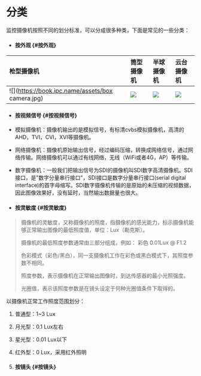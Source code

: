 # 分类

监控摄像机按照不同的划分标准，可以分成很多种类，下面是常见的一些分类：

* #### 按外观 {#按外观}

| 枪型摄像机 | 筒型摄像机 | 半球摄像机 | 云台摄像机 |
| :--- | :--- | :--- | :--- |
| ![](https://book.ipc.name/assets/box camera.jpg) | ![](https://book.ipc.name/assets/bullet.jpg) | ![](https://book.ipc.name/assets/dome.jpg) | ![](https://book.ipc.name/assets/ptz.jpg) |

#### 

* #### 按视频信号 {#按视频信号}
* 模拟摄像机：摄像机输出的是模拟信号，有标清cvbs模拟摄像机，高清的AHD，TVI，CVI，XVI等摄像机。

* 网络摄像机：摄像机原始输出信号，经过编码压缩，转换成网络信号，通过网络传输。网络摄像机可以通过有线网络，无线（WiFi或者4G，AP）等传输。

* 数字摄像机：一般我们把输出信号为SDI的摄像机叫SDI数字高清摄像机。SDI接口，是"数字分量串行接口"，SDI接口是数字分量串行接口\(serial digital interface\)的首字母缩写。SDI数字摄像机传输的是原始的未压缩的视频数据，因此图像效果好，没有延时，当然输出数据量也很大。

* #### 按灵敏度 {#按灵敏度}

> 摄像机的灵敏度，又称摄像机的照度，指摄像机的感光能力，标示摄像机能够正常输出图像的最低照度值，单位：Lux（勒克斯）。
>
> 摄像机的最低照度参数通常由三部分组成，例如： 彩色 0.01Lux @ F1.2
>
> 色彩模式（彩色/黑白），同一支摄像机工作在彩色或黑白模式下，其照度参数不相同。
>
> 照度参数，表示摄像机在正常输出图像时，到达传感器的最小光照强度。
>
> 光圈值，表示该照度参数是在镜头设定于何种光圈值条件下取得的。

以摄像机正常工作照度范围划分：

1. 普通型：1~3 Lux

2. 月光型：0.1 Lux左右

3. 星光型：0.01 Lux以下

4. 红外型：0 Lux，采用红外照明

5. #### 按镜头 {#按镜头}



